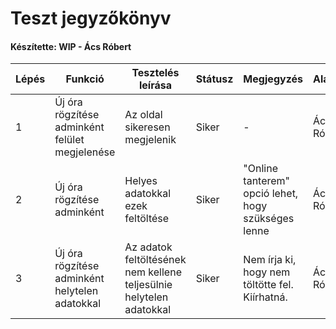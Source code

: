 # Teszt jegyzőkönyv
#### Készítette: WIP - Ács Róbert

Lépés | Funkció | Tesztelés leírása | Státusz | Megjegyzés | Aláírás | Időpont
--- | --- | --- | --- | --- | --- | --- 
1 | Új óra rögzítése adminként felület megjelenése | Az oldal sikeresen megjelenik | Siker | - | Ács Róbert | 2020.10.03
2 | Új óra rögzítése adminként | Helyes adatokkal ezek feltöltése | Siker | "Online tanterem" opció lehet, hogy szükséges lenne | Ács Róbert | 2020.10.03
3 | Új óra rögzítése adminként helytelen adatokkal | Az adatok feltöltésének nem kellene teljesülnie helytelen adatokkal | Siker | Nem írja ki, hogy nem töltötte fel. Kiírhatná. | Ács Róbert | 2020.10.03
